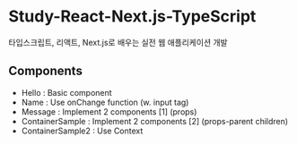 # Study-React-Next.js-TypeScript
타입스크립트, 리액트, Next.js로 배우는 실전 웹 애플리케이션 개발


## Components 
- Hello : Basic component
- Name : Use onChange function (w. input tag)
- Message : Implement 2 components [1] (props)
- ContainerSample : Implement 2 components [2] (props-parent children)
- ContainerSample2 : Use Context
